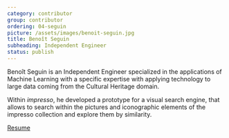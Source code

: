 ```yaml
---
category: contributor
group: contributor
ordering: 04-seguin
picture: /assets/images/benoit-seguin.jpg
title: Benoît Seguin
subheading: Independent Engineer
status: publish
---
```


Benoît Seguin is an Independent Engineer specialized in the applications of Machine Learning with a specific expertise with applying technology to large data coming from the Cultural Heritage domain.

Within *impresso*, he developed a prototype for a visual search engine, that allows to search within the pictures and iconographic elements of the impresso collection and explore them by similarity.

[Resume](https://profile.benoitseguin.net/uploads/Resume.pdf)
